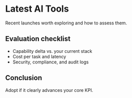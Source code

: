 # Latest AI Tools

Recent launches worth exploring and how to assess them.

## Evaluation checklist
- Capability delta vs. your current stack
- Cost per task and latency
- Security, compliance, and audit logs

## Conclusion
Adopt if it clearly advances your core KPI.
